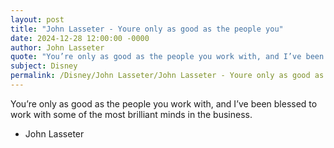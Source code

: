 ```yaml
---
layout: post
title: "John Lasseter - Youre only as good as the people you"
date: 2024-12-28 12:00:00 -0000
author: John Lasseter
quote: "You’re only as good as the people you work with, and I’ve been blessed to work with some of the most brilliant minds in the business."
subject: Disney
permalink: /Disney/John Lasseter/John Lasseter - Youre only as good as the people you
---
```


You’re only as good as the people you work with, and I’ve been blessed to work with some of the most brilliant minds in the business.

- John Lasseter
